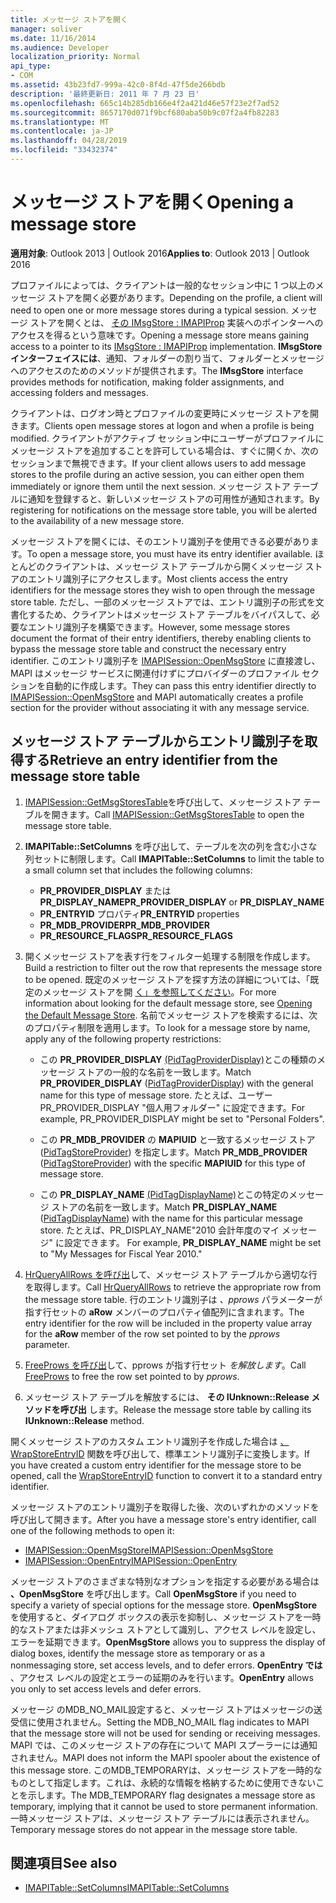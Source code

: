 ```yaml
---
title: メッセージ ストアを開く
manager: soliver
ms.date: 11/16/2014
ms.audience: Developer
localization_priority: Normal
api_type:
- COM
ms.assetid: 43b23fd7-999a-42c0-8f4d-47f5de266bdb
description: '最終更新日: 2011 年 7 月 23 日'
ms.openlocfilehash: 665c14b285db166e4f2a421d46e57f23e2f7ad52
ms.sourcegitcommit: 8657170d071f9bcf680aba50b9c07f2a4fb82283
ms.translationtype: MT
ms.contentlocale: ja-JP
ms.lasthandoff: 04/28/2019
ms.locfileid: "33432374"
---
```

# <a name="opening-a-message-store"></a><span data-ttu-id="0e010-103">メッセージ ストアを開く</span><span class="sxs-lookup"><span data-stu-id="0e010-103">Opening a message store</span></span>

<span data-ttu-id="0e010-104">**適用対象**: Outlook 2013 | Outlook 2016</span><span class="sxs-lookup"><span data-stu-id="0e010-104">**Applies to**: Outlook 2013 | Outlook 2016</span></span> 
  
<span data-ttu-id="0e010-105">プロファイルによっては、クライアントは一般的なセッション中に 1 つ以上のメッセージ ストアを開く必要があります。</span><span class="sxs-lookup"><span data-stu-id="0e010-105">Depending on the profile, a client will need to open one or more message stores during a typical session.</span></span> <span data-ttu-id="0e010-106">メッセージ ストアを開くとは、 [その IMsgStore : IMAPIProp](imsgstoreimapiprop.md) 実装へのポインターへのアクセスを得るという意味です。</span><span class="sxs-lookup"><span data-stu-id="0e010-106">Opening a message store means gaining access to a pointer to its [IMsgStore : IMAPIProp](imsgstoreimapiprop.md) implementation.</span></span> <span data-ttu-id="0e010-107">**IMsgStore インターフェイスには**、通知、フォルダーの割り当て、フォルダーとメッセージへのアクセスのためのメソッドが提供されます。</span><span class="sxs-lookup"><span data-stu-id="0e010-107">The **IMsgStore** interface provides methods for notification, making folder assignments, and accessing folders and messages.</span></span> 
  
<span data-ttu-id="0e010-108">クライアントは、ログオン時とプロファイルの変更時にメッセージ ストアを開きます。</span><span class="sxs-lookup"><span data-stu-id="0e010-108">Clients open message stores at logon and when a profile is being modified.</span></span> <span data-ttu-id="0e010-109">クライアントがアクティブ セッション中にユーザーがプロファイルにメッセージ ストアを追加することを許可している場合は、すぐに開くか、次のセッションまで無視できます。</span><span class="sxs-lookup"><span data-stu-id="0e010-109">If your client allows users to add message stores to the profile during an active session, you can either open them immediately or ignore them until the next session.</span></span> <span data-ttu-id="0e010-110">メッセージ ストア テーブルに通知を登録すると、新しいメッセージ ストアの可用性が通知されます。</span><span class="sxs-lookup"><span data-stu-id="0e010-110">By registering for notifications on the message store table, you will be alerted to the availability of a new message store.</span></span>
  
<span data-ttu-id="0e010-111">メッセージ ストアを開くには、そのエントリ識別子を使用できる必要があります。</span><span class="sxs-lookup"><span data-stu-id="0e010-111">To open a message store, you must have its entry identifier available.</span></span> <span data-ttu-id="0e010-112">ほとんどのクライアントは、メッセージ ストア テーブルから開くメッセージ ストアのエントリ識別子にアクセスします。</span><span class="sxs-lookup"><span data-stu-id="0e010-112">Most clients access the entry identifiers for the message stores they wish to open through the message store table.</span></span> <span data-ttu-id="0e010-113">ただし、一部のメッセージ ストアでは、エントリ識別子の形式を文書化するため、クライアントはメッセージ ストア テーブルをバイパスして、必要なエントリ識別子を構築できます。</span><span class="sxs-lookup"><span data-stu-id="0e010-113">However, some message stores document the format of their entry identifiers, thereby enabling clients to bypass the message store table and construct the necessary entry identifier.</span></span> <span data-ttu-id="0e010-114">このエントリ識別子を [IMAPISession::OpenMsgStore](imapisession-openmsgstore.md) に直接渡し、MAPI はメッセージ サービスに関連付けずにプロバイダーのプロファイル セクションを自動的に作成します。</span><span class="sxs-lookup"><span data-stu-id="0e010-114">They can pass this entry identifier directly to [IMAPISession::OpenMsgStore](imapisession-openmsgstore.md) and MAPI automatically creates a profile section for the provider without associating it with any message service.</span></span> 
  
## <a name="retrieve-an-entry-identifier-from-the-message-store-table"></a><span data-ttu-id="0e010-115">メッセージ ストア テーブルからエントリ識別子を取得する</span><span class="sxs-lookup"><span data-stu-id="0e010-115">Retrieve an entry identifier from the message store table</span></span>
  
1. <span data-ttu-id="0e010-116">[IMAPISession::GetMsgStoresTable](imapisession-getmsgstorestable.md)を呼び出して、メッセージ ストア テーブルを開きます。</span><span class="sxs-lookup"><span data-stu-id="0e010-116">Call [IMAPISession::GetMsgStoresTable](imapisession-getmsgstorestable.md) to open the message store table.</span></span> 
    
2. <span data-ttu-id="0e010-117">**IMAPITable::SetColumns** を呼び出して、テーブルを次の列を含む小さな列セットに制限します。</span><span class="sxs-lookup"><span data-stu-id="0e010-117">Call **IMAPITable::SetColumns** to limit the table to a small column set that includes the following columns:</span></span> 
    
   - <span data-ttu-id="0e010-118">**PR_PROVIDER_DISPLAY** または **PR_DISPLAY_NAME**</span><span class="sxs-lookup"><span data-stu-id="0e010-118">**PR_PROVIDER_DISPLAY** or **PR_DISPLAY_NAME**</span></span>
   - <span data-ttu-id="0e010-119">**PR_ENTRYID** プロパティ</span><span class="sxs-lookup"><span data-stu-id="0e010-119">**PR_ENTRYID** properties</span></span> 
   - <span data-ttu-id="0e010-120">**PR_MDB_PROVIDER**</span><span class="sxs-lookup"><span data-stu-id="0e010-120">**PR_MDB_PROVIDER**</span></span>
   - <span data-ttu-id="0e010-121">**PR_RESOURCE_FLAGS**</span><span class="sxs-lookup"><span data-stu-id="0e010-121">**PR_RESOURCE_FLAGS**</span></span>
    
3. <span data-ttu-id="0e010-122">開くメッセージ ストアを表す行をフィルター処理する制限を作成します。</span><span class="sxs-lookup"><span data-stu-id="0e010-122">Build a restriction to filter out the row that represents the message store to be opened.</span></span> <span data-ttu-id="0e010-123">既定のメッセージ ストアを探す方法の詳細については、「既定のメッセージ ストアを開 [く」を参照してください](opening-the-default-message-store.md)。</span><span class="sxs-lookup"><span data-stu-id="0e010-123">For more information about looking for the default message store, see [Opening the Default Message Store](opening-the-default-message-store.md).</span></span> <span data-ttu-id="0e010-124">名前でメッセージ ストアを検索するには、次のプロパティ制限を適用します。</span><span class="sxs-lookup"><span data-stu-id="0e010-124">To look for a message store by name, apply any of the following property restrictions:</span></span>
    
   - <span data-ttu-id="0e010-125">この **PR_PROVIDER_DISPLAY** [(PidTagProviderDisplay)](pidtagproviderdisplay-canonical-property.md)とこの種類のメッセージ ストアの一般的な名前を一致します。</span><span class="sxs-lookup"><span data-stu-id="0e010-125">Match **PR_PROVIDER_DISPLAY** ([PidTagProviderDisplay](pidtagproviderdisplay-canonical-property.md)) with the general name for this type of message store.</span></span> <span data-ttu-id="0e010-126">たとえば、ユーザー PR_PROVIDER_DISPLAY "個人用フォルダー" に設定できます。</span><span class="sxs-lookup"><span data-stu-id="0e010-126">For example, PR_PROVIDER_DISPLAY might be set to "Personal Folders".</span></span>
    
   - <span data-ttu-id="0e010-127">この **PR_MDB_PROVIDER** の **MAPIUID** と一致するメッセージ ストア ([PidTagStoreProvider](pidtagstoreprovider-canonical-property.md)) を指定します。</span><span class="sxs-lookup"><span data-stu-id="0e010-127">Match **PR_MDB_PROVIDER** ([PidTagStoreProvider](pidtagstoreprovider-canonical-property.md)) with the specific **MAPIUID** for this type of message store.</span></span> 
    
   - <span data-ttu-id="0e010-128">この **PR_DISPLAY_NAME** [(PidTagDisplayName)](pidtagdisplayname-canonical-property.md)とこの特定のメッセージ ストアの名前を一致します。</span><span class="sxs-lookup"><span data-stu-id="0e010-128">Match **PR_DISPLAY_NAME** ([PidTagDisplayName](pidtagdisplayname-canonical-property.md)) with the name for this particular message store.</span></span> <span data-ttu-id="0e010-129">たとえば、PR_DISPLAY_NAME"2010 会計年度のマイ メッセージ" に設定できます。 </span><span class="sxs-lookup"><span data-stu-id="0e010-129">For example, **PR_DISPLAY_NAME** might be set to "My Messages for Fiscal Year 2010."</span></span> 
    
4. <span data-ttu-id="0e010-130">[HrQueryAllRows を呼び出](hrqueryallrows.md)して、メッセージ ストア テーブルから適切な行を取得します。</span><span class="sxs-lookup"><span data-stu-id="0e010-130">Call [HrQueryAllRows](hrqueryallrows.md) to retrieve the appropriate row from the message store table.</span></span> <span data-ttu-id="0e010-131">行のエントリ識別子は _、pprows_ パラメーターが指す行セットの **aRow** メンバーのプロパティ値配列に含まれます。</span><span class="sxs-lookup"><span data-stu-id="0e010-131">The entry identifier for the row will be included in the property value array for the **aRow** member of the row set pointed to by the  _pprows_ parameter.</span></span> 
    
5. <span data-ttu-id="0e010-132">[FreeProws を呼び出](freeprows.md)して、pprows が指す行セット _を解放します_。</span><span class="sxs-lookup"><span data-stu-id="0e010-132">Call [FreeProws](freeprows.md) to free the row set pointed to by  _pprows_.</span></span>
    
6. <span data-ttu-id="0e010-133">メッセージ ストア テーブルを解放するには、 **その IUnknown::Release メソッドを呼び出** します。</span><span class="sxs-lookup"><span data-stu-id="0e010-133">Release the message store table by calling its **IUnknown::Release** method.</span></span> 
    
<span data-ttu-id="0e010-134">開くメッセージ ストアのカスタム エントリ識別子を作成した場合は [、WrapStoreEntryID](wrapstoreentryid.md) 関数を呼び出して、標準エントリ識別子に変換します。</span><span class="sxs-lookup"><span data-stu-id="0e010-134">If you have created a custom entry identifier for the message store to be opened, call the [WrapStoreEntryID](wrapstoreentryid.md) function to convert it to a standard entry identifier.</span></span> 
  
<span data-ttu-id="0e010-135">メッセージ ストアのエントリ識別子を取得した後、次のいずれかのメソッドを呼び出して開きます。</span><span class="sxs-lookup"><span data-stu-id="0e010-135">After you have a message store's entry identifier, call one of the following methods to open it:</span></span>
  
- [<span data-ttu-id="0e010-136">IMAPISession::OpenMsgStore</span><span class="sxs-lookup"><span data-stu-id="0e010-136">IMAPISession::OpenMsgStore</span></span>](imapisession-openmsgstore.md)
- [<span data-ttu-id="0e010-137">IMAPISession::OpenEntry</span><span class="sxs-lookup"><span data-stu-id="0e010-137">IMAPISession::OpenEntry</span></span>](imapisession-openentry.md)
    
<span data-ttu-id="0e010-138">メッセージ ストアのさまざまな特別なオプションを指定する必要がある場合は **、OpenMsgStore** を呼び出します。</span><span class="sxs-lookup"><span data-stu-id="0e010-138">Call **OpenMsgStore** if you need to specify a variety of special options for the message store.</span></span> <span data-ttu-id="0e010-139">**OpenMsgStore** を使用すると、ダイアログ ボックスの表示を抑制し、メッセージ ストアを一時的なストアまたは非メッシュ ストアとして識別し、アクセス レベルを設定し、エラーを延期できます。</span><span class="sxs-lookup"><span data-stu-id="0e010-139">**OpenMsgStore** allows you to suppress the display of dialog boxes, identify the message store as temporary or as a nonmessaging store, set access levels, and to defer errors.</span></span> <span data-ttu-id="0e010-140">**OpenEntry では** 、アクセス レベルの設定とエラーの延期のみを行います。</span><span class="sxs-lookup"><span data-stu-id="0e010-140">**OpenEntry** allows you only to set access levels and defer errors.</span></span> 
  
<span data-ttu-id="0e010-141">メッセージ のMDB_NO_MAIL設定すると、メッセージ ストアはメッセージの送受信に使用されません。</span><span class="sxs-lookup"><span data-stu-id="0e010-141">Setting the MDB_NO_MAIL flag indicates to MAPI that the message store will not be used for sending or receiving messages.</span></span> <span data-ttu-id="0e010-142">MAPI では、このメッセージ ストアの存在について MAPI スプーラーには通知されません。</span><span class="sxs-lookup"><span data-stu-id="0e010-142">MAPI does not inform the MAPI spooler about the existence of this message store.</span></span> <span data-ttu-id="0e010-143">このMDB_TEMPORARYは、メッセージ ストアを一時的なものとして指定します。これは、永続的な情報を格納するために使用できないことを示します。</span><span class="sxs-lookup"><span data-stu-id="0e010-143">The MDB_TEMPORARY flag designates a message store as temporary, implying that it cannot be used to store permanent information.</span></span> <span data-ttu-id="0e010-144">一時メッセージ ストアは、メッセージ ストア テーブルには表示されません。</span><span class="sxs-lookup"><span data-stu-id="0e010-144">Temporary message stores do not appear in the message store table.</span></span> 
  
## <a name="see-also"></a><span data-ttu-id="0e010-145">関連項目</span><span class="sxs-lookup"><span data-stu-id="0e010-145">See also</span></span>

- [<span data-ttu-id="0e010-146">IMAPITable::SetColumns</span><span class="sxs-lookup"><span data-stu-id="0e010-146">IMAPITable::SetColumns</span></span>](imapitable-setcolumns.md)

